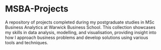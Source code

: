 # MSBA-Projects
A repository of projects completed during my postgraduate studies in MSc Business Analytics at Warwick Business School. This collection showcases my skills in data analysis, modelling, and visualisation, providing insight into how I approach business problems and develop solutions using various tools and techniques.
